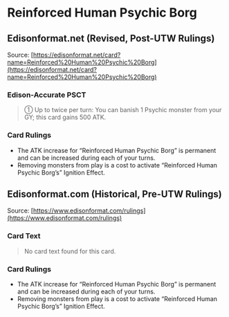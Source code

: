 # Reinforced Human Psychic Borg

## Edisonformat.net (Revised, Post-UTW Rulings)

Source: [https://edisonformat.net/card?name=Reinforced%20Human%20Psychic%20Borg](https://edisonformat.net/card?name=Reinforced%20Human%20Psychic%20Borg)

### Edison-Accurate PSCT

> ① Up to twice per turn: You can banish 1 Psychic monster from your GY; this card gains 500 ATK.

### Card Rulings

*   The ATK increase for “Reinforced Human Psychic Borg” is permanent and can be increased during each of your turns.
*   Removing monsters from play is a cost to activate “Reinforced Human Psychic Borg’s” Ignition Effect.


## Edisonformat.com (Historical, Pre-UTW Rulings)

Source: [https://www.edisonformat.com/rulings](https://www.edisonformat.com/rulings)

### Card Text

> No card text found for this card.

### Card Rulings

*   The ATK increase for “Reinforced Human Psychic Borg” is permanent and can be increased during each of your turns.
*   Removing monsters from play is a cost to activate “Reinforced Human Psychic Borg’s” Ignition Effect.


